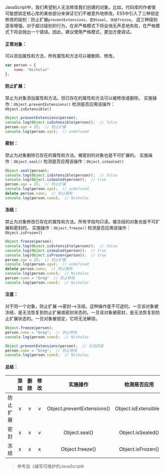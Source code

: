 JavaScript中，我们希望别人无法修改我们创建的对象。比如，代码库的作者很可能想锁定核心库的某些部分来保证它们不被意外地修改。ES5中引入了三种锁定修改的级别：防止扩展`preventExtensions`、`密封seal`、`冻结frezze`。
这三种级别逐渐增强。对于超过级别的行为，在非严格模式下将会悄无声息地失败，在严格模式下将会抛出一个错误。因此，建议使用严格模式，更加方便调试。

#### 正常对象：
可以添加属性和方法，所有属性和方法可以被删除、修改。

```javascript
var person = {
    name: "Nicholas"
};
```

#### 防止扩展：
禁止为对象添加属性和方法。但已存在的属性和方法可以被修改或删除。
实施操作：`Object.preventExtensions()`
检测是否应用该操作：`Object.isExtensible()`

```javascript
Object.preventExtensions(person);
console.log(Object.isExtensible(person));  // false
person.age = 25;  // 防止扩展
console.log(person.age);  // undefined
```

#### 密封：
禁止为对象删除已存在的属性和方法。被密封的对象也是不可扩展的。
实施操作：`Object.seal()`
检测是否应用该操作：`Object.isSealed()`

```javascript
Object.seal(person);
console.log(Object.isExtensible(person));  // false
console.log(Object.isSealed(person));  // true
person.age = 25;  // 防止扩展
console.log(person.age);  // undefined
delete person.name;  // 防止删除
console.log(person.name);  // Nicholas
```

#### 冻结：
禁止为对象修改已存在的属性和方法。所有字段均只读。被冻结的对象也是不可扩展和密封的。
实施操作：`Object.freeze()`
检测是否应用该操作：`Object.isFrozen()`

```javascript
Object.freeze(person);
console.log(Object.isExtensible(person));  // false
console.log(Object.isSealed(person));  // true
console.log(Object.isFrozen(person));  // true
person.age = 25;  // 防止扩展
console.log(person.age);  // undefined
delete person.name;  // 防止删除
console.log(person.name);  // Nicholas
person.name = "Greg"  // 防止修改
console.log(person.name);  // Nicholas
```

#### 注意：
对于同一个对象，防止扩展-->密封-->冻结，这种操作是不可逆的。一旦该对象被冻结，是无法恢复到防止扩展或密封状态的。一旦该对象被密封，是无法恢复到防止扩展状态的。一旦对象被锁定，它将无法解锁。

```javascript
Object.freeze(person);
person.name = "Greg";  // 防止修改
console.log(person.name);  // Nicholas

Object.preventExtensions(person);  // 无法回退
person.name = "Greg";  // 防止修改
console.log(person.name);  // Nicholas
```

#### 总结：

|         |添加     |删除     |修改     |实施操作     |检测是否应用
|:--:     |:--:     |:--:     |:--:     |:--:         |:--:
|防止扩展 |x        |v        |v        |Object.preventExtensions() |Object.isExtensible()
|密封     |x        |x        |v        |Object.seal() |Object.isSealed()
|冻结     |x        |x        |x        |Object.freeze() |Object.isFrozen()

> 参考自《编写可维护的JavaScript》